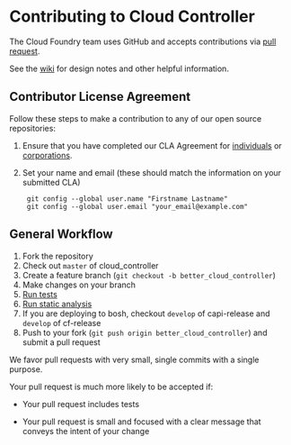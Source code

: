 # Contributing to Cloud Controller

The Cloud Foundry team uses GitHub and accepts contributions via
[pull request](https://help.github.com/articles/using-pull-requests).

See the [wiki](https://github.com/cloudfoundry/cloud_controller_ng/wiki) for design notes and other helpful information.

## Contributor License Agreement

Follow these steps to make a contribution to any of our open source repositories:

1. Ensure that you have completed our CLA Agreement for
  [individuals](https://www.cloudfoundry.org/pdfs/CFF_Individual_CLA.pdf) or
  [corporations](https://www.cloudfoundry.org/pdfs/CFF_Corporate_CLA.pdf).

1. Set your name and email (these should match the information on your submitted CLA)

        git config --global user.name "Firstname Lastname"
        git config --global user.email "your_email@example.com"

## General Workflow

1. Fork the repository
1. Check out `master` of cloud_controller 
1. Create a feature branch (`git checkout -b better_cloud_controller`)
1. Make changes on your branch
1. [Run tests](https://github.com/cloudfoundry/cloud_controller_ng#testing)
1. [Run static analysis](https://github.com/cloudfoundry/cloud_controller_ng#static-analysis)
1. If you are deploying to bosh, checkout `develop` of capi-release and `develop` of cf-release
1. Push to your fork (`git push origin better_cloud_controller`) and submit a pull request

We favor pull requests with very small, single commits with a single purpose.

Your pull request is much more likely to be accepted if:

* Your pull request includes tests

* Your pull request is small and focused with a clear message that conveys the intent of your change
